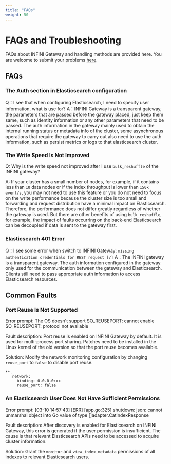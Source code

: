 ```yaml
---
title: "FAQs"
weight: 50
---
```


# FAQs and Troubleshooting

FAQs about INFINI Gateway and handling methods are provided here. You are welcome to submit your problems [here](https://github.com/infinilabs/gateway/issues/new/choose).

## FAQs

### The Auth section in Elasticsearch configuration

Q：I see that when configuring Elasticsearch, I need to specify user information, what is use for?
A：INFINI Gateway is a transparent gateway, the parameters that are passed before the gateway placed,
just keep them same, such as identity information or any other parameters that need to be passed.
The auth information in the gateway mainly used to obtain the internal running status or metadata info of the cluster,
some asynchronous operations that require the gateway to carry out also need to use the auth information,
such as persist metrics or logs to that elasticsearch cluster.

### The Write Speed Is Not Improved

Q: Why is the write speed not improved after I use `bulk_reshuffle` of the INFINI gateway?

A: If your cluster has a small number of nodes, for example, if it contains less than `10` data nodes or if the index throughput is lower than `150k event/s`, you may not need to use this feature or you do not need to focus on the write performance because the cluster size is too small and forwarding and request distribution have a minimal impact on Elasticsearch.
Therefore, the performance does not differ greatly regardless of whether the gateway is used.
But there are other benefits of using `bulk_reshuffle`, for example, the impact of faults occurring on the back-end Elasticsearch can be decoupled if data is sent to the gateway first.

### Elasticsearch 401 Error

Q：I see some error when switch to INFINI Gateway: `missing authentication credentials for REST request [/]`
A：The INFINI gateway is a transparent gateway. The auth information configured in the gateway only used for the communication between the gateway and Elasticsearch. Clients still need to pass appropriate auth information to access Elasticsearch resources.

## Common Faults

### Port Reuse Is Not Supported

Error prompt: The OS doesn't support SO_REUSEPORT: cannot enable SO_REUSEPORT: protocol not available

Fault description: Port reuse is enabled on INFINI Gateway by default. It is used for multi-process port sharing. Patches need to be installed in the Linux kernel of the old version so that the port reuse becomes available.

Solution: Modify the network monitoring configuration by changing `reuse_port` to `false` to disable port reuse.

```
**.
   network:
     binding: 0.0.0.0:xx
     reuse_port: false
```

### An Elasticsearch User Does Not Have Sufficient Permissions

Error prompt: [03-10 14:57:43] [ERR] [app.go:325] shutdown: json: cannot unmarshal object into Go value of type []adapter.CatIndexResponse

Fault description: After discovery is enabled for Elasticsearch on INFINI Gateway, this error is generated if the user permission is insufficient. The cause is that relevant Elasticsearch APIs need to be accessed to acquire cluster information.

Solution: Grant the `monitor` and `view_index_metadata` permissions of all indexes to relevant Elasticsearch users.
